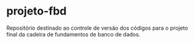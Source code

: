 # projeto-fbd
Repositório destinado ao controle de versão dos códigos para o projeto final da cadeira de fundamentos de banco de dados.

